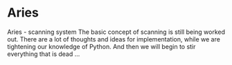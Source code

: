 # Aries
Aries - scanning system
The basic concept of scanning is still being worked out. 
There are a lot of thoughts and ideas for implementation, while we are tightening our knowledge of Python.
And then we will begin to stir everything that is dead ... 
